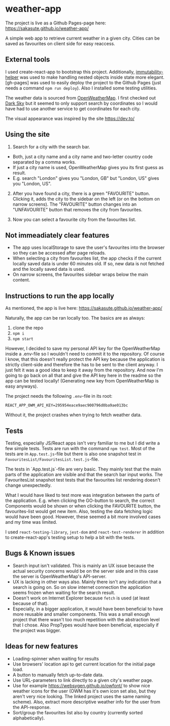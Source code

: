 # weather-app

The project is live as a Github Pages-page here: https://sakasute.github.io/weather-app/

A simple web app to retrieve current weather in a given city. Cities can be saved as favourites on client side for easy reaccess.

## External tools

I used create-react-app to bootstrap this project. Additionally, [immutability-helper](https://github.com/kolodny/immutability-helper) was used to make handling nested objects inside state more elegant. [gh-pages] was used to easily deploy the project to the Github Pages (just needs a command `npm run deploy`). Also I installed some testing utilities.

The weather data is sourced from [OpenWeatherMap](https://openweathermap.org/). I first checked out [Dark Sky](https://darksky.net/dev/docs) but it seemed to only support search by coordinates so I would have had to use another service to get coordinates for each city.

The visual appearance was inspired by the site https://dev.to/

## Using the site

1. Search for a city with the search bar.

- Both, just a city name and a city name and two-letter country code separated by a comma works.
- If just a city name is used, OpenWeatherMap gives you its first guess as result.
- E.g. search "London" gives you "London, GB" but "London, US" gives you "London, US".

2. After you have found a city, there is a green "FAVOURITE" button. Clicking it, adds the city to the sidebar on the left (or on the bottom on narrow screens). The "FAVOURITE" button changes into an "UNFAVOURITE" button that removes the city from favourites.

3. Now you can select a favourite city from the favourites list.

## Not immeadiately clear features

- The app uses localStorage to save the user's favourites into the browser so they can be accessed after page reloads.
- When selecting a city from favourites list, the app checks if the current locally saved data is under 60 minutes old. If so, new data is not fetched and the locally saved data is used.
- On narrow screens, the favourites sidebar wraps below the main content.

## Instructions to run the app locally

As mentioned, the app is live here: https://sakasute.github.io/weather-app/

Naturally, the app can be ran locally too. The basics are as always:

1. clone the repo
2. `npm i`
3. `npm start`

However, I decided to save my personal API key for the OpenWeatherMap inside a .env-file so I wouldn't need to commit it to the repository. Of course I know, that this doesn't really protect the API key because the application is strictly client-side and therefore the has to be sent to the client anyway. I just felt it was a good idea to keep it away from the repository. And now I'm going to go back on all that and give the API key here in the readme so the app can be tested locally! (Generating new key from OpenWeatherMap is easy anyways).

The project needs the following `.env`-file in its root:

```
REACT_APP_OWM_API_KEY=295954eace9aec900796d0ba9ae013bc
```

Without it, the project crashes when trying to fetch weather data.

## Tests

Testing, especially JS/React apps isn't very familiar to me but I did write a few simple tests. Tests are run with the command `npm test`. Most of the tests are in `App.test.js`-file but there is also one snapshot test in `FavouritesList/FavouritesList.test.js`-file.

The tests in ´App.test.js´-file are very basic. They mainly test that the main parts of the application are visible and that the search bar input works. The FavouritesList snapshot test tests that the favourites list rendering doesn't change unexpectedly.

What I would have liked to test more was integration between the parts of the application. E.g. when clicking the GO-button to search, the correct Components would be shown or when clicking the FAVOURITE button, the favourites-list would get new item. Also, testing the data fetching logic would have been good. However, these seemed a bit more involved cases and my time was limited.

I used `react-testing-library`, `jest-dom` and `react-test-renderer` in addition to create-react-app's testing setup to help a bit with the tests.

## Bugs & Known issues

- Search input isn't validated. This is mainly an UX issue because the actual security concerns would be on the server side and in this case the server is OpenWeatherMap's API-server.
- UX is lacking in other ways also. Mainly there isn't any indication that a search is going on. So on slow internet connection the application seems frozen when waiting for the search result.
- Doesn't work on Internet Explorer because `fetch` is used (at least because of that).
- Especially, in a bigger application, it would have been beneficial to have more reusable and smaller components. This was a small enough project that there wasn't too much repetition with the abstraction level that I chose. Also PropTypes would have been beneficial, especially if the project was bigger.

## Ideas for new features

- Loading-spinner when waiting for results
- Use browsers' location api to get current location for the initial page load.
- A button to manually fetch up-to-date data.
- Use URL-parameters to link directly to a given city's weather page.
- Use for example https://websygen.github.io/owfont/ to show nice weather icons for the user (OWM has it's own icon set also, but they aren't very nice looking. The linked project uses the same naming scheme). Also, extract more descriptive weather info for the user from the API-response.
- Sort/group the favourites list also by country (currently sorted alphabetically).
